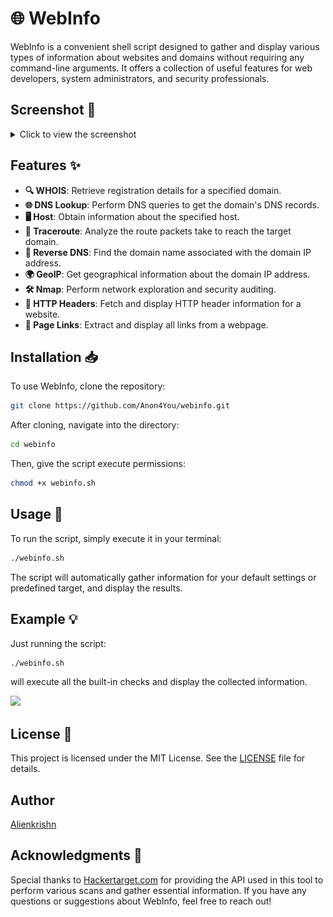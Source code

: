 # 🌐 WebInfo

WebInfo is a convenient shell script designed to gather and display various types of information about websites and domains without requiring any command-line arguments. It offers a collection of useful features for web developers, system administrators, and security professionals.
## Screenshot 📸

<details>
<summary>Click to view the screenshot</summary>

<p align="center">
  <img src="screenshot/screenshot.jpg">
</p>

</details>

## Features ✨

- **🔍 WHOIS**: Retrieve registration details for a specified domain.
- **🌐 DNS Lookup**: Perform DNS queries to get the domain's DNS records.
- **🖥️ Host**: Obtain information about the specified host.
- **📡 Traceroute**: Analyze the route packets take to reach the target domain.
- **🔄 Reverse DNS**: Find the domain name associated with the domain IP address.
- **🌍 GeoIP**: Get geographical information about the domain IP address.
- **🛠️ Nmap**: Perform network exploration and security auditing.
- **📜 HTTP Headers**: Fetch and display HTTP header information for a website.
- **🔗 Page Links**: Extract and display all links from a webpage.

## Installation 📥

To use WebInfo, clone the repository:

```bash
git clone https://github.com/Anon4You/webinfo.git
```

After cloning, navigate into the directory:

```bash
cd webinfo
```

Then, give the script execute permissions:

```bash
chmod +x webinfo.sh
```

## Usage 🚀

To run the script, simply execute it in your terminal:

```bash
./webinfo.sh
```

The script will automatically gather information for your default settings or predefined target, and display the results.

## Example 💡

Just running the script:

```bash
./webinfo.sh
```

will execute all the built-in checks and display the collected information.

<p align="left">
  <a href="https://shell.cloud.google.com/cloudshell/open?cloudshell_git_repo=https://github.com/Anon4You/webinfo.git&tutorial=README.md" target="_blank"><img src="https://gstatic.com/cloudssh/images/open-btn.svg"></a>
</p>


## License 📜

This project is licensed under the MIT License. See the [LICENSE](LICENSE) file for details.

## Author 
[Alienkrishn](https://github.com/Anon4You)

## Acknowledgments 🙏

Special thanks to [Hackertarget.com](https://hackertarget.com) for providing the API used in this tool to perform various scans and gather essential information. If you have any questions or suggestions about WebInfo, feel free to reach out!

